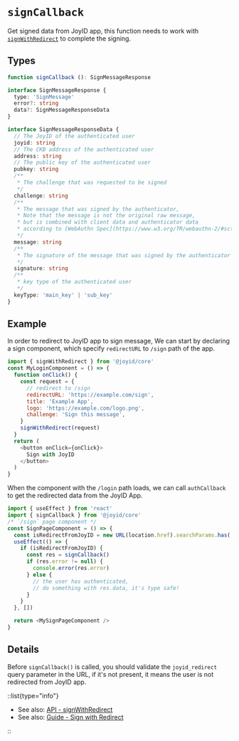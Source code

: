 # `signCallback`

Get signed data from JoyID app, this function needs to work with [`signWithRedirect`](/api/core/auth-with-redirect) to complete the signing.

## Types

```ts
function signCallback (): SignMessageResponse

interface SignMessageResponse {
  type: 'SignMessage'
  error?: string
  data?: SignMessageResponseData
}

interface SignMessageResponseData {
  // The JoyID of the authenticated user
  joyid: string
  // The CKB address of the authenticated user
  address: string
  // The public key of the authenticated user
  pubkey: string
  /**
   * The challenge that was requested to be signed
   */
  challenge: string
  /**
   * The message that was signed by the authenticator,
   * Note that the message is not the original raw message,
   * but is combined with client data and authenticator data
   * according to [WebAuthn Spec](https://www.w3.org/TR/webauthn-2/#sctn-op-get-assertion).
   */
  message: string
  /**
   * The signature of the message that was signed by the authenticator
   */
  signature: string
  /**
   * key type of the authenticated user
   */
  keyType: 'main_key' | 'sub_key'
}
```

## Example

In order to redirect to JoyID app to sign message, We can start by declaring a sign component, which specify `redirectURL` to `/sign` path of the app.

```js
import { signWithRedirect } from '@joyid/core'
const MyLoginComponent = () => {
  function onClick() {
    const request = {
      // redirect to /sign
      redirectURL: 'https://example.com/sign',
      title: 'Example App',
      logo: 'https://example.com/logo.png',
      challenge: 'Sign this message',
    }
    signWithRedirect(request)
  }
  return (
    <button onClick={onClick}>
      Sign with JoyID
    </button>
  )
}
```

When the component with the `/login` path loads, we can call `authCallback` to get the redirected data from the JoyID App.

```js
import { useEffect } from 'react'
import { signCallback } from '@joyid/core'
/* `/sign` page component */
const SignPageComponent = () => {
  const isRedirectFromJoyID = new URL(location.href).searchParams.has('joyid_redirect')
  useEffect(() => {
    if (isRedirectFromJoyID) {
      const res = signCallback()
      if (res.error != null) {
        console.error(res.error)
      } else {
        // the user has authenticated,
        // do something with res.data, it's type safe!
      }
    }
  }, [])

  return <MySignPageComponent />
}
```

## Details

Before `signCallback()` is called, you should validate the `joyid_redirect` query parameter in the URL, if it's not present, it means the user is not redirected from JoyID app.

::list{type="info"}

* See also: [API - signWithRedirect](/api/core/sign-message-callback)
* See also: [Guide - Sign with Redirect](/api/core/sign-message-with-redirect)

::
